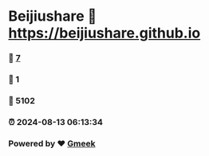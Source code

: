 # Beijiushare :link: https://beijiushare.github.io 
### :page_facing_up: [7](https://beijiushare.github.io/tag.html) 
### :speech_balloon: 1 
### :hibiscus: 5102 
### :alarm_clock: 2024-08-13 06:13:34 
### Powered by :heart: [Gmeek](https://github.com/Meekdai/Gmeek)
